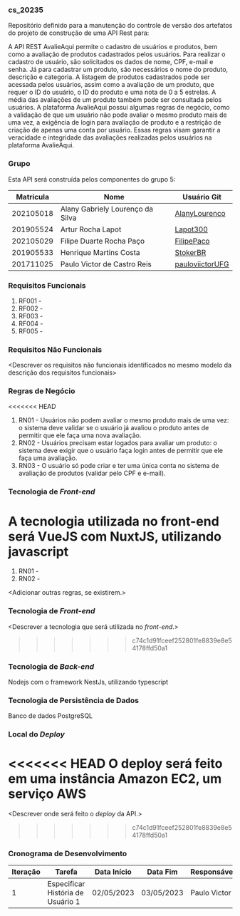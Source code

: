 ### cs_20235

Repositório definido para a manutenção do controle de versão dos artefatos do projeto de construção de uma API Rest para:

A API REST AvalieAqui permite o cadastro de usuários e produtos, bem como a avaliação de produtos cadastrados pelos usuários. Para realizar o cadastro de usuário, são solicitados os dados de nome, CPF, e-mail e senha. Já para cadastrar um produto, são necessários o nome do produto, descrição e categoria. A listagem de produtos cadastrados pode ser acessada pelos usuários, assim como a avaliação de um produto, que requer o ID do usuário, o ID do produto e uma nota de 0 a 5 estrelas. A média das avaliações de um produto também pode ser consultada pelos usuários. A plataforma AvalieAqui possui algumas regras de negócio, como a validação de que um usuário não pode avaliar o mesmo produto mais de uma vez, a exigência de login para avaliação de produto e a restrição de criação de apenas uma conta por usuário. Essas regras visam garantir a veracidade e integridade das avaliações realizadas pelos usuários na plataforma AvalieAqui.

### Grupo

Esta API será construída pelos componentes do grupo 5:

| Matrícula | Nome                             | Usuário Git                                           |
| --------- | -------------------------------- | ----------------------------------------------------- |
| 202105018 | Alany Gabriely Lourenço da Silva | [AlanyLourenco](https://github.com/AlanyLourenco)     |
| 201905524 | Artur Rocha Lapot                | [Lapot300](https://github.com/Lapot300)               |
| 202105029 | Filipe Duarte Rocha Paço         | [FilipePaco](https://github.com/FilipePaco)           |
| 201905533 | Henrique Martins Costa           | [StokerBR](https://github.com/StokerBR)               |
| 201711025 | Paulo Victor de Castro Reis      | [pauloviictorUFG](https://github.com/pauloviictorUFG) |

### Requisitos Funcionais

1. RF001 - <descrever>
2. RF002 - <descrever>
3. RF003 - <descrever>
4. RF004 - <descrever>
5. RF005 - <descrever>

### Requisitos Não Funcionais

<Descrever os requisitos não funcionais identificados no mesmo modelo da descrição dos requisitos funcionais>

### Regras de Negócio
<<<<<<< HEAD
1. RN01 - Usuários não podem avaliar o mesmo produto mais de uma vez: o sistema deve validar se o usuário já avaliou o produto antes de permitir que ele faça uma nova avaliação.
2. RN02 - Usuários precisam estar logados para avaliar um produto: o sistema deve exigir que o usuário faça login antes de permitir que ele faça uma avaliação.
3. RN03 - O usuário só pode criar e ter uma única conta no sistema de avaliação de produtos (validar pelo CPF e e-mail).

### Tecnologia de _Front-end_
A tecnologia utilizada no front-end será VueJS com NuxtJS, utilizando javascript
=======

1. RN01 - <descrever>
2. RN02 - <descrever>

<Adicionar outras regras, se existirem.>

### Tecnologia de _Front-end_

<Descrever a tecnologia que será utilizada no _front-end_.>
>>>>>>> c74c1d91fceef252801fe8839e8e54178ffd50a1

### Tecnologia de _Back-end_

Nodejs com o framework NestJs, utilizando typescript

### Tecnologia de Persistência de Dados

Banco de dados PostgreSQL

### Local do _Deploy_
<<<<<<< HEAD
O deploy será feito em uma instância Amazon EC2, um serviço AWS
=======

<Descrever onde será feito o _deploy_ da API.>
>>>>>>> c74c1d91fceef252801fe8839e8e54178ffd50a1

### Cronograma de Desenvolvimento

| Iteração | Tarefa                            | Data Início | Data Fim   | Responsável  | Situação   |
| -------- | --------------------------------- | ----------- | ---------- | ------------ | ---------- |
| 1        | Especificar História de Usuário 1 | 02/05/2023  | 03/05/2023 | Paulo Victor | Programada |
